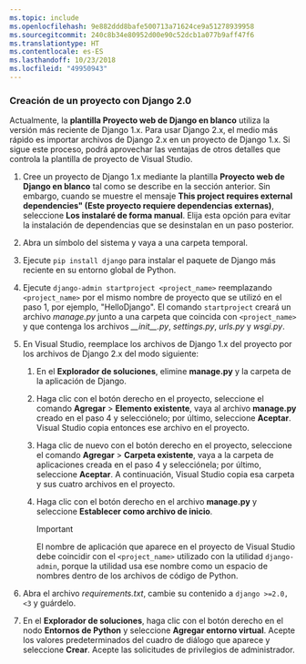 ```yaml
---
ms.topic: include
ms.openlocfilehash: 9e882ddd8bafe500713a71624ce9a51278939958
ms.sourcegitcommit: 240c8b34e80952d00e90c52dcb1a077b9aff47f6
ms.translationtype: HT
ms.contentlocale: es-ES
ms.lasthandoff: 10/23/2018
ms.locfileid: "49950943"
---
```

### <a name="create-a-project-using-django-20"></a>Creación de un proyecto con Django 2.0

Actualmente, la **plantilla Proyecto web de Django en blanco** utiliza la versión más reciente de Django 1.x. Para usar Django 2.x, el medio más rápido es importar archivos de Django 2.x en un proyecto de Django 1.x. Si sigue este proceso, podrá aprovechar las ventajas de otros detalles que controla la plantilla de proyecto de Visual Studio.

1. Cree un proyecto de Django 1.x mediante la plantilla **Proyecto web de Django en blanco** tal como se describe en la sección anterior. Sin embargo, cuando se muestre el mensaje **This project requires external dependencies" (Este proyecto requiere dependencias externas)**, seleccione **Los instalaré de forma manual**. Elija esta opción para evitar la instalación de dependencias que se desinstalan en un paso posterior.

2. Abra un símbolo del sistema y vaya a una carpeta temporal.

3. Ejecute `pip install django` para instalar el paquete de Django más reciente en su entorno global de Python.

4. Ejecute `django-admin startproject <project_name>` reemplazando `<project_name>` por el mismo nombre de proyecto que se utilizó en el paso 1, por ejemplo, "HelloDjango". El comando `startproject` creará un archivo *manage.py* junto a una carpeta que coincida con `<project_name>` y que contenga los archivos *\_\_init\_\_.py*, *settings.py*, *urls.py* y *wsgi.py*.

5. En Visual Studio, reemplace los archivos de Django 1.x del proyecto por los archivos de Django 2.x del modo siguiente:

   1. En el **Explorador de soluciones**, elimine **manage.py** y la carpeta de la aplicación de Django.
   2. Haga clic con el botón derecho en el proyecto, seleccione el comando **Agregar** > **Elemento existente**, vaya al archivo **manage.py** creado en el paso 4 y selecciónelo; por último, seleccione **Aceptar**. Visual Studio copia entonces ese archivo en el proyecto.
   3. Haga clic de nuevo con el botón derecho en el proyecto, seleccione el comando **Agregar** > **Carpeta existente**, vaya a la carpeta de aplicaciones creada en el paso 4 y selecciónela; por último, seleccione **Aceptar**. A continuación, Visual Studio copia esa carpeta y sus cuatro archivos en el proyecto.
   4. Haga clic con el botón derecho en el archivo **manage.py** y seleccione **Establecer como archivo de inicio**.

      > [!Important]
      > El nombre de aplicación que aparece en el proyecto de Visual Studio debe coincidir con el `<project_name>` utilizado con la utilidad `django-admin`, porque la utilidad usa ese nombre como un espacio de nombres dentro de los archivos de código de Python.

6. Abra el archivo *requirements.txt*, cambie su contenido a `django >=2.0, <3` y guárdelo.

7. En el **Explorador de soluciones**, haga clic con el botón derecho en el nodo **Entornos de Python** y seleccione **Agregar entorno virtual**. Acepte los valores predeterminados del cuadro de diálogo que aparece y seleccione **Crear**. Acepte las solicitudes de privilegios de administrador.
